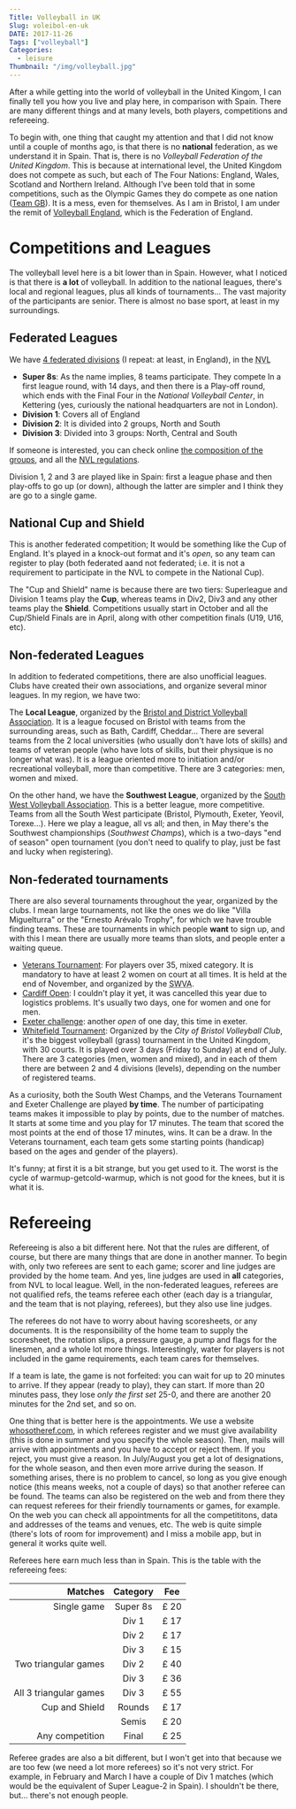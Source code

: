 ```yaml
---
Title: Volleyball in UK
Slug: voleibol-en-uk
DATE: 2017-11-26
Tags: ["volleyball"]
Categories:
  - leisure
Thumbnail: "/img/volleyball.jpg"
---
```


After a while getting into the world of volleyball in the United
Kingom, I can finally tell you how you live and play here, in
comparison with Spain. There are many different things and at many
levels, both players, competitions and refereeing.

To begin with, one thing that caught my attention and that I did not
know until a couple of months ago, is that there is no **national**
federation, as we understand it in Spain. That is, there is no
*Volleyball Federation of the United Kingdom*. This is because at
international level, the United Kingdom does not compete as such, but
each of The Four Nations: England, Wales, Scotland and Northern
Ireland. Although I've been told that in some competitions, such as
the Olympic Games they do compete as one nation ([Team GB][Teamgb]).
It is a mess, even for themselves. As I am in Bristol, I am under the
remit of [Volleyball England][ve], which is the Federation of England.

# Competitions and Leagues

The volleyball level here is a bit lower than in Spain. However, what
I noticed is that there is **a lot** of volleyball. In addition to the
national leagues, there's local and regional leagues, plus all kinds
of tournaments… The vast majority of the participants are
senior. There is almost no base sport, at least in my surroundings.

## Federated Leagues

We have [4 federated divisions][NVL] (I repeat: at least, in England), in
the <acronym title = "National Volleyball League"> NVL </acronym>

- **Super 8s**: As the name implies, 8 teams participate. They compete
  In a first league round, with 14 days, and then there is a
  Play-off round, which ends with the Final Four in the _National
  Volleyball Center_, in Kettering (yes, curiously the national headquarters are not
  in London).
- **Division 1**: Covers all of England
- **Division 2**: It is divided into 2 groups, North and South
- **Division 3**: Divided into 3 groups: North, Central and South

If someone is interested, you can check online [the composition of the
groups][groups], and all the [NVL regulations][regulations].

Division 1, 2 and 3 are played like in Spain: first a league phase and
then play-offs to go up (or down), although the latter are simpler and
I think they are go to a single game.

## National Cup and Shield

This is another federated competition; It would be something like the
Cup of England. It's played in a knock-out format and it's _open_, so
any team can register to play (both federated aand not federated;
i.e. it is not a requirement to participate in the NVL to compete in
the National Cup).

The "Cup and Shield" name is because there are two tiers: Superleague
and Division 1 teams play the **Cup**, whereas teams in Div2, Div3 and
any other teams play the **Shield**. Competitions usually start in
October and all the Cup/Shield Finals are in April, along with other
competition finals (U19, U16, etc).

## Non-federated Leagues

In addition to federated competitions, there are also unofficial
leagues.  Clubs have created their own associations, and organize
several minor leagues. In my region, we have two:

The **Local League**, organized by the [Bristol and District
Volleyball Association][badva]. It is a league focused on Bristol with
teams from the surrounding areas, such as Bath, Cardiff, Cheddar…
There are several teams from the 2 local universities (who usually
don't have lots of skills) and teams of veteran people (who have lots
of skills, but their physique is no longer what was). It is a league
oriented more to initiation and/or recreational volleyball, more than
competitive. There are 3 categories: men, women and mixed.

On the other hand, we have the **Southwest League**, organized by the
[South West Volleyball Association][swva]. This is a better league,
more competitive. Teams from all the South West participate (Bristol,
Plymouth, Exeter, Yeovil, Torexe…). Here we play a league, all vs all;
and then, in May there's the Southwest championships (*Southwest
Champs*), which is a two-days "end of season" open tournament (you
don't need to qualify to play, just be fast and lucky when registering).

## Non-federated tournaments

There are also several tournaments throughout the year, organized by
the clubs. I mean large tournaments, not like the ones we do like
"Villa Miguelturra" or the "Ernesto Arévalo Trophy", for which we have
trouble finding teams. These are tournaments in which people **want**
to sign up, and with this I mean there are usually more teams than
slots, and people enter a waiting queue.

- [Veterans Tournament][veterans]: For players over 35, mixed
  category. It is mandatory to have at least 2 women on court at all
  times. It is held at the end of November, and organized by the
  <acronym title="south west Volleyball Association ">SWVA</acronym>.
- [Cardiff Open][cardiff-open]: I couldn't play it yet, it was
  cancelled this year due to logistics problems. It's usually two
  days, one for women and one for men.
- [Exeter challenge][exeter-challenge]: another _open_ of one day, this
  time in exeter.
- [Whitefield Tournament][Whitefield]: Organized by the _City of
  Bristol Volleyball Club_, it's the biggest volleyball (grass)
  tournament in the United Kingdom, with 30 courts. It is played over
  3 days (Friday to Sunday) at end of July. There are 3 categories
  (men, women and mixed), and in each of them there are between 2 and
  4 divisions (levels), depending on the number of registered teams.

As a curiosity, both the South West Champs, and the Veterans
Tournament and Exeter Challenge are played **by time**. The number of
participating teams makes it impossible to play by points, due to the
number of matches. It starts at some time and you play for 17
minutes. The team that scored the most points at the end of those 17
minutes, wins. It can be a draw. In the Veterans tournament, each team
gets some starting points (handicap) based on the ages and gender of
the players).

It's funny; at first it is a bit strange, but you get used to
it. The worst is the cycle of warmup-getcold-warmup, which is not good
for the knees, but it is what it is.

# Refereeing

Refereeing is also a bit different here. Not that the rules are
different, of course, but there are many things that are done in
another manner. To begin with, only two referees are sent to each
game; scorer and line judges are provided by the home team. And yes,
line judges are used in **all** categories, from NVL to local
league. Well, in the non-federated leagues, referees are not qualified
refs, the teams referee each other (each day is a triangular, and the
team that is not playing, referees), but they also use line judges.

The referees do not have to worry about having scoresheets, or any
documents. It is the responsibility of the home team to supply the
scoresheet, the rotation slips, a pressure gauge, a pump and flags for
the linesmen, and a whole lot more things. Interestingly, water for
players is not included in the game requirements, each team cares for
themselves.

If a team is late, the game is not forfeited: you can wait for up to
20 minutes to arrive. If they appear (ready to play), they can
start. If more than 20 minutes pass, they lose *only the first set* 25-0, and
there are another 20 minutes for the 2nd set, and so on.

One thing that is better here is the appointments. We use a website
[whosotheref.com](www.whostheref.com), in which referees register and
we must give availability (this is done in summer and you specify the
whole season). Then, mails will arrive with appointments and you have
to accept or reject them. If you reject, you must give a reason. In
July/August you get a lot of designations, for the whole season, and
then even more arrive during the season. If something arises, there is
no problem to cancel, so long as you give enough notice (this means
weeks, not a couple of days) so that another referee can be found. The
teams can also be registered on the web and from there they can
request referees for their friendly tournaments or games, for
example. On the web you can check all appointments for all the
competititons, data and addresses of the teams and venues, etc. The
web is quite simple (there's lots of room for improvement) and I miss a mobile
app, but in general it works quite well.

Referees here earn much less than in Spain. This is the table with
the refereeing fees:

Matches                | Category | Fee
---:                   | :---:    | :---:
Single game            | Super 8s | £ 20
                       | Div 1    | £ 17
                       | Div 2    | £ 17
 			           | Div 3    | £ 15
Two triangular games   | Div 2    | £ 40
                       | Div 3    | £ 36
All 3 triangular games | Div 3    | £ 55
Cup and Shield         | Rounds   | £ 17
                       | Semis    | £ 20
Any competition        | Final    | £ 25

Referee grades are also a bit different, but I won't get into that
because we are too few (we need a lot more referees) so it's not very
strict. For example, in February and March I have a couple of Div 1
matches (which would be the equivalent of Super League-2 in Spain). I
shouldn't be there, but… there's not enough people.

[Badva]: http://badva.org.uk/
[Cardiff-Open]: https://en-gb.facebook.com/cardiffopenvolleyball/
[Exeter-challenge]: https://www.swva.org.uk/news/the-2017-exeter-challenge
[Groups]: http://www.volleyballEgland.org/~media/docs/nvl%20league%20structure%202017-18.pdf
[regulations]: http://www.volleyballengland.org/competitions/national_volleyball_league/rules_and_information
[NVL]: http://www.volleyballengland.org/competitions/national_volleyball_league
[SWVA]: https://www.swva.org.uk
[Teamgb]: https://en.wikipedia.org/wiki/team_gb
[VE]: https://www.volleyballengland.org
[veterans]: https://www.swva.org.uk/sw-vets-tournament
[Whitefield]: http://whitefield.cbvc.org.uk/
